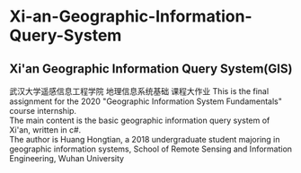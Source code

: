 # Xi-an-Geographic-Information-Query-System
## Xi'an Geographic Information Query System(GIS)
武汉大学遥感信息工程学院 地理信息系统基础 课程大作业
This is the final assignment for the 2020 "Geographic Information System Fundamentals" course internship. <br>
The main content is the basic geographic information query system of Xi'an, written in c#.<br>
The author is Huang Hongtian, a 2018 undergraduate student majoring in geographic information systems, School of Remote Sensing and Information Engineering, Wuhan University
